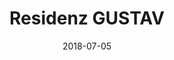 ﻿---
title:          "Residenz GUSTAV"
date:           "2018-07-05"
draft:          false
robotsExclude:  true
forceNowrap:    false
---
